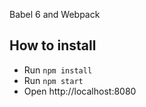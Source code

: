 Babel 6 and Webpack

## How to install

* Run `npm install`
* Run `npm start`
* Open http://localhost:8080
